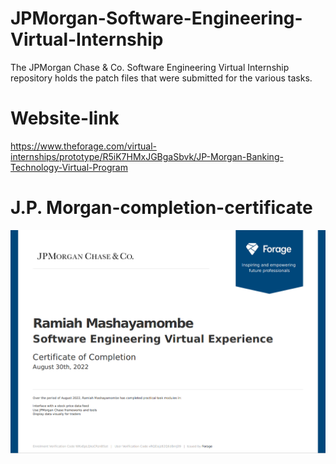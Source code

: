 # JPMorgan-Software-Engineering-Virtual-Internship
The JPMorgan Chase & Co. Software Engineering Virtual Internship repository holds the patch files that were submitted for the various tasks.

# Website-link
https://www.theforage.com/virtual-internships/prototype/R5iK7HMxJGBgaSbvk/JP-Morgan-Banking-Technology-Virtual-Program

# J.P. Morgan-completion-certificate
![certificate](https://github.com/Ray-tm/JPMorgan-Software-Engineering-Virtual-Internship/blob/main/JPMorgan_Certificate_of_%20Completion.png)
